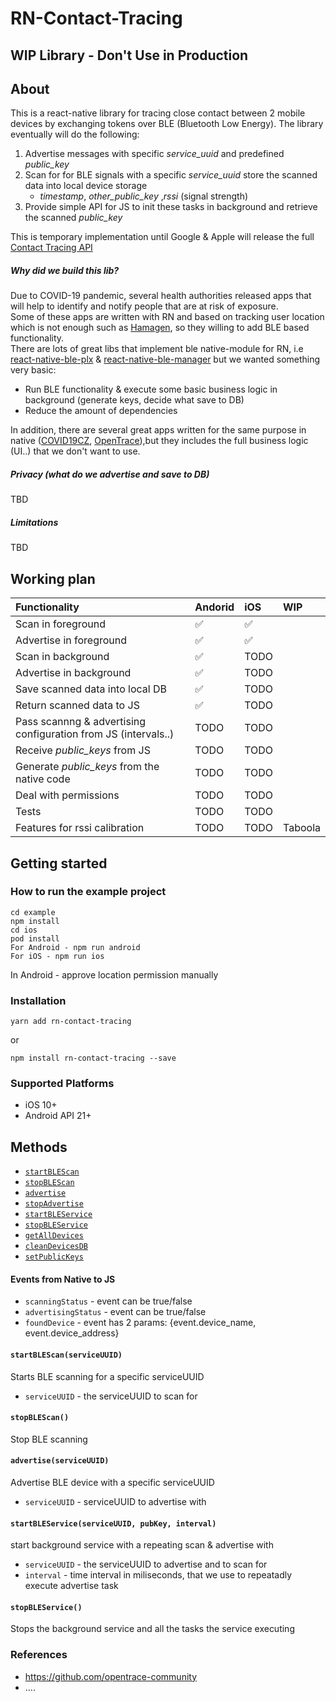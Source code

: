 # RN-Contact-Tracing 

## WIP Library - Don't Use in Production

## About
This is a react-native library for tracing close contact between 2 mobile devices by exchanging tokens over BLE (Bluetooth Low Energy).
The library eventually will do the following:

1. Advertise messages with specific _service_uuid_ and predefined _public_key_ 
2. Scan for for BLE signals with a specific _service_uuid_  store the scanned data into local device storage
   - _timestamp_, _other_public_key_ ,_rssi_ (signal strength)
3. Provide simple API for JS to init these tasks in background and retrieve the scanned _public_key_ 

This is temporary implementation until Google & Apple will release the full [Contact Tracing API](https://www.apple.com/covid19/contacttracing/)

##### Why did we build this lib?
Due to COVID-19 pandemic, several health authorities released apps that will help to identify and notify people that are at risk of exposure.  
Some of these apps are written with RN and based on tracking user location which is not enough such as [Hamagen](https://github.com/MohGovIL/hamagen-react-native), so they willing to add BLE based functionality.  
There are lots of great libs that implement ble native-module for RN, i.e [react-native-ble-plx](https://github.com/Polidea/react-native-ble-plx) & [react-native-ble-manager](https://github.com/innoveit/react-native-ble-manager) but we wanted something very basic:
* Run BLE functionality & execute some basic business logic in background (generate keys, decide what save to DB)
* Reduce the amount of dependencies    

In addition, there are several great apps written for the same purpose in native ([COVID19CZ](https://github.com/covid19cz), [OpenTrace](https://github.com/opentrace-community)),but they includes the full business logic (UI..) that we don't want to use. 
  
  
##### Privacy (what do we advertise and save to DB)
TBD

 
##### Limitations
TBD

## Working plan

 Functionality | Andorid | iOS | WIP
:------------ | :-------------| :-------------| :-------------|
Scan in foreground | :white_check_mark: |  :white_check_mark: | |
Advertise in foreground | :white_check_mark: |  :white_check_mark: | |
Scan in background | :white_check_mark: | TODO | |
Advertise in background | :white_check_mark: | TODO | |
Save scanned data into local DB | :white_check_mark: | TODO | |
Return scanned data to JS | :white_check_mark: | TODO | 
Pass scannng & advertising configuration from JS (intervals..) | TODO | TODO | | 
Receive _public_keys_ from JS  |TODO|TODO| |
Generate _public_keys_ from the native code  |TODO|TODO| |
Deal with permissions |TODO|TODO| |
Tests  |TODO|TODO| |
Features for rssi calibration  |TODO|TODO|Taboola|


## Getting started

### How to run the example project
```properties
cd example
npm install
cd ios
pod install
For Android - npm run android 
For iOS - npm run ios
``` 
In Android - approve location permission manually

### Installation
`yarn add rn-contact-tracing`

or

`npm install rn-contact-tracing --save`

### Supported Platforms
* iOS 10+
* Android API 21+


## Methods
* [`startBLEScan`](#startBLEScan)
* [`stopBLEScan`](#stopBLEScan)
* [`advertise`](#advertise)
* [`stopAdvertise`](#stopAdvertise)
* [`startBLEService`](#startBLEService)
* [`stopBLEService`](#stopBLEService)
* [`getAllDevices`](#getAllDevices)
* [`cleanDevicesDB`](#cleanDevicesDB)
* [`setPublicKeys`](#setPublicKeys)


#### Events from Native to JS
- `scanningStatus` - event can be true/false
- `advertisingStatus` - event can be  true/false
- `foundDevice` - event has 2 params: {event.device_name, event.device_address}


#### `startBLEScan(serviceUUID)`
Starts BLE scanning for a specific serviceUUID
- `serviceUUID` - the serviceUUID to scan for

#### `stopBLEScan()`
Stop BLE scanning

#### `advertise(serviceUUID)`
Advertise BLE device with a specific serviceUUID
- `serviceUUID` - serviceUUID to advertise with

#### `startBLEService(serviceUUID, pubKey, interval)`
start background service with a repeating scan & advertise with
- `serviceUUID` - the serviceUUID to advertise and to scan for
- `interval` - time interval in miliseconds, that we use to repeatadly execute advertise task   

#### `stopBLEService()`
Stops the background service and all the tasks the service executing

### References
* https://github.com/opentrace-community
* ....


